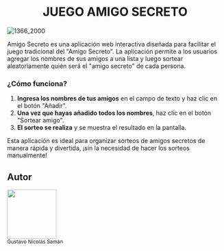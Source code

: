<h1 align="center"> JUEGO AMIGO SECRETO </h1>

![1366_2000](https://github.com/user-attachments/assets/58091136-5a50-4d9b-92f8-090da8be4f36)

<p> Amigo Secreto es una aplicación web interactiva diseñada para facilitar el juego tradicional del "Amigo Secreto". La aplicación permite a los usuarios agregar los nombres de sus amigos a una lista y luego sortear aleatoriamente quién será el "amigo secreto" de cada persona.</p>

### ¿Cómo funciona?

1. **Ingresa los nombres de tus amigos** en el campo de texto y haz clic en el botón "Añadir".
2. **Una vez que hayas añadido todos los nombres**, haz clic en el botón "Sortear amigo".
3. **El sorteo se realiza** y se muestra el resultado en la pantalla.

Esta aplicación es ideal para organizar sorteos de amigos secretos de manera rápida y divertida, ¡sin la necesidad de hacer los sorteos manualmente!

## Autor
<img src="https://github.com/user-attachments/assets/ecdd594c-9790-4279-8e65-c7470a120f43?v=4" width=115><br><sub>Gustavo Nicolás Samán</sub>


